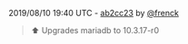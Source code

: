 2019/08/10 19:40 UTC - [ab2cc23](https://github.com/hassio-addons/addon-bookstack/commit/ab2cc23de714b28da0c0819cf3fe116820adb29d) by [@frenck](https://github.com/frenck)
> :arrow_up: Upgrades mariadb to 10.3.17-r0 

